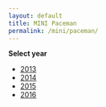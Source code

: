 ```yaml
---
layout: default
title: MINI Paceman
permalink: /mini/paceman/
---
```

**Select year**

- [2013](/mini/paceman/2013/)
- [2014](/mini/paceman/2014/)
- [2015](/mini/paceman/2015/)
- [2016](/mini/paceman/2016/)